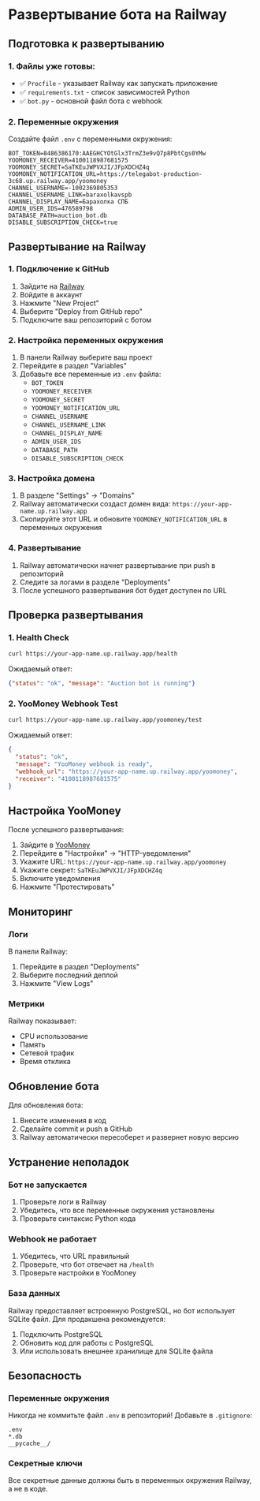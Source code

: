 # Развертывание бота на Railway

## Подготовка к развертыванию

### 1. Файлы уже готовы:
- ✅ `Procfile` - указывает Railway как запускать приложение
- ✅ `requirements.txt` - список зависимостей Python
- ✅ `bot.py` - основной файл бота с webhook

### 2. Переменные окружения

Создайте файл `.env` с переменными окружения:

```env
BOT_TOKEN=8486386170:AAEGHCYOtGlx3TrmZ3e9vQ7p8PbtCgs0YMw
YOOMONEY_RECEIVER=4100118987681575
YOOMONEY_SECRET=SaTKEuJWPVXJI/JFpXDCHZ4q
YOOMONEY_NOTIFICATION_URL=https://telegabot-production-3c68.up.railway.app/yoomoney
CHANNEL_USERNAME=-1002369805353
CHANNEL_USERNAME_LINK=baraxolkavspb
CHANNEL_DISPLAY_NAME=Барахолка СПБ
ADMIN_USER_IDS=476589798
DATABASE_PATH=auction_bot.db
DISABLE_SUBSCRIPTION_CHECK=true
```

## Развертывание на Railway

### 1. Подключение к GitHub

1. Зайдите на [Railway](https://railway.app/)
2. Войдите в аккаунт
3. Нажмите "New Project"
4. Выберите "Deploy from GitHub repo"
5. Подключите ваш репозиторий с ботом

### 2. Настройка переменных окружения

1. В панели Railway выберите ваш проект
2. Перейдите в раздел "Variables"
3. Добавьте все переменные из `.env` файла:
   - `BOT_TOKEN`
   - `YOOMONEY_RECEIVER`
   - `YOOMONEY_SECRET`
   - `YOOMONEY_NOTIFICATION_URL`
   - `CHANNEL_USERNAME`
   - `CHANNEL_USERNAME_LINK`
   - `CHANNEL_DISPLAY_NAME`
   - `ADMIN_USER_IDS`
   - `DATABASE_PATH`
   - `DISABLE_SUBSCRIPTION_CHECK`

### 3. Настройка домена

1. В разделе "Settings" → "Domains"
2. Railway автоматически создаст домен вида: `https://your-app-name.up.railway.app`
3. Скопируйте этот URL и обновите `YOOMONEY_NOTIFICATION_URL` в переменных окружения

### 4. Развертывание

1. Railway автоматически начнет развертывание при push в репозиторий
2. Следите за логами в разделе "Deployments"
3. После успешного развертывания бот будет доступен по URL

## Проверка развертывания

### 1. Health Check

```bash
curl https://your-app-name.up.railway.app/health
```

Ожидаемый ответ:
```json
{"status": "ok", "message": "Auction bot is running"}
```

### 2. YooMoney Webhook Test

```bash
curl https://your-app-name.up.railway.app/yoomoney/test
```

Ожидаемый ответ:
```json
{
  "status": "ok",
  "message": "YooMoney webhook is ready",
  "webhook_url": "https://your-app-name.up.railway.app/yoomoney",
  "receiver": "4100118987681575"
}
```

## Настройка YooMoney

После успешного развертывания:

1. Зайдите в [YooMoney](https://yoomoney.ru/)
2. Перейдите в "Настройки" → "HTTP-уведомления"
3. Укажите URL: `https://your-app-name.up.railway.app/yoomoney`
4. Укажите секрет: `SaTKEuJWPVXJI/JFpXDCHZ4q`
5. Включите уведомления
6. Нажмите "Протестировать"

## Мониторинг

### Логи

В панели Railway:
1. Перейдите в раздел "Deployments"
2. Выберите последний деплой
3. Нажмите "View Logs"

### Метрики

Railway показывает:
- CPU использование
- Память
- Сетевой трафик
- Время отклика

## Обновление бота

Для обновления бота:
1. Внесите изменения в код
2. Сделайте commit и push в GitHub
3. Railway автоматически пересоберет и развернет новую версию

## Устранение неполадок

### Бот не запускается

1. Проверьте логи в Railway
2. Убедитесь, что все переменные окружения установлены
3. Проверьте синтаксис Python кода

### Webhook не работает

1. Убедитесь, что URL правильный
2. Проверьте, что бот отвечает на `/health`
3. Проверьте настройки в YooMoney

### База данных

Railway предоставляет встроенную PostgreSQL, но бот использует SQLite файл.
Для продакшена рекомендуется:
1. Подключить PostgreSQL
2. Обновить код для работы с PostgreSQL
3. Или использовать внешнее хранилище для SQLite файла

## Безопасность

### Переменные окружения

Никогда не коммитьте файл `.env` в репозиторий!
Добавьте в `.gitignore`:
```
.env
*.db
__pycache__/
```

### Секретные ключи

Все секретные данные должны быть в переменных окружения Railway, а не в коде.
